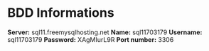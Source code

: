 # BDD Informations
**Server:** sql11.freemysqlhosting.net
**Name:** sql11703179
**Username:** sql11703179
**Password:** XAgMIurL9R
**Port number:** 3306
